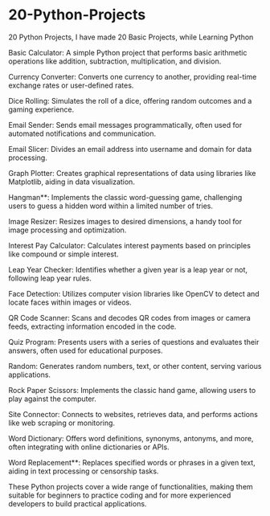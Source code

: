 # 20-Python-Projects
20 Python Projects, I have made 20 Basic Projects, while Learning Python

Basic Calculator: A simple Python project that performs basic arithmetic operations like addition, subtraction, multiplication, and division.

Currency Converter: Converts one currency to another, providing real-time exchange rates or user-defined rates.

Dice Rolling: Simulates the roll of a dice, offering random outcomes and a gaming experience.

Email Sender: Sends email messages programmatically, often used for automated notifications and communication.

Email Slicer: Divides an email address into username and domain for data processing.

Graph Plotter: Creates graphical representations of data using libraries like Matplotlib, aiding in data visualization.

Hangman**: Implements the classic word-guessing game, challenging users to guess a hidden word within a limited number of tries.

Image Resizer: Resizes images to desired dimensions, a handy tool for image processing and optimization.

Interest Pay Calculator: Calculates interest payments based on principles like compound or simple interest.

Leap Year Checker: Identifies whether a given year is a leap year or not, following leap year rules.

Face Detection: Utilizes computer vision libraries like OpenCV to detect and locate faces within images or videos.

QR Code Scanner: Scans and decodes QR codes from images or camera feeds, extracting information encoded in the code.

Quiz Program: Presents users with a series of questions and evaluates their answers, often used for educational purposes.

Random: Generates random numbers, text, or other content, serving various applications.

Rock Paper Scissors: Implements the classic hand game, allowing users to play against the computer.

Site Connector: Connects to websites, retrieves data, and performs actions like web scraping or monitoring.

Word Dictionary: Offers word definitions, synonyms, antonyms, and more, often integrating with online dictionaries or APIs.

Word Replacement**: Replaces specified words or phrases in a given text, aiding in text processing or censorship tasks.

These Python projects cover a wide range of functionalities, making them suitable for beginners to practice coding and for more experienced developers to build practical applications.
